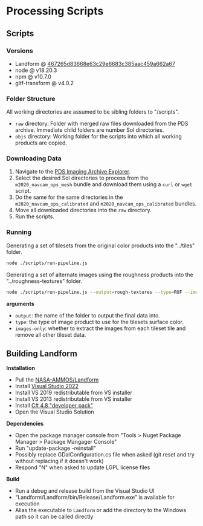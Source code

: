 # Processing Scripts

## Scripts

### Versions

- Landform @ [467265d83668e63c29e6683c385aac459a662a67](https://github.com/NASA-AMMOS/Landform/commit/467265d83668e63c29e6683c385aac459a662a67)
- node @ v18.20.3
- npm @ v10.7.0
- gltf-transform @ v4.0.2

### Folder Structure

All working directories are assumed to be sibling folders to "/scripts".

- `raw` directory: Folder with merged raw files downloaded from the PDS archive. Immediate child folders are number Sol directories.
- `objs` directory: Working folder for the scripts into which all working products are copied.

### Downloading Data

1. Navigate to the [PDS Imaging Archive Explorer](https://pds-imaging.jpl.nasa.gov/beta/archive-explorer?mission=mars_2020).
2. Select the desired Sol directories to process from the `m2020_navcam_ops_mesh` bundle and download them using a `curl` or `wget` script.
3. Do the same for the same directories in the `m2020_navcam_ops_calibrated` and `m2020_navcam_ops_calibrated` bundles.
4. Move all downloaded directories into the `raw` directory.
5. Run the scripts.

### Running

Generating a set of tilesets from the original color products into the "../tiles" folder.

```sh
node ./scripts/run-pipeline.js
```

Generating a set of alternate images using the roughness products into the "../roughness-textures" folder.

```sh
node ./scripts/run-pipeline.js --output=rough-textures --type=RUF --images-only
```

**arguments**

- `output`: the name of the folder to output the final data into.
- `type`: the type of image product to use for the tilesets surface color.
- `images-only`: whether to extract the images from each tileset tile and remove all other tileset data.

## Building Landform

**Installation**
- Pull the [NASA-AMMOS/Landform](https://github.com/NASA-AMMOS/Landform)
- Install [Visual Studio 2022](https://visualstudio.microsoft.com/vs/)
- Install VS 2019 redistributable from VS installer
- Install VS 2013 redistributable from VS installer
- Install [C# 4.8 "developer pack"](https://dotnet.microsoft.com/en-us/download/dotnet-framework/net48)
- Open the Visual Studio Solution
 
**Dependencies**
- Open the package manager console from "Tools > Nuget Package Manager > Package Mangager Console"
- Run "update-package -reinstall"
- Possibly replace GDalConfiguration.cs file when asked (git reset and try without replacing if it doesn't work)
- Respond "N" when asked to update LGPL license files

**Build**
- Run a debug and release build from the Visual Studio UI
- “Landform/Landform/bin/Release/Landform.exe” is available for execution
- Alias the executable to `Landform` or add the directory to the Windows path so it can be called directly
